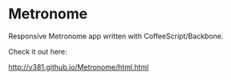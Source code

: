 # Metronome



Responsive Metronome app written with CoffeeScript/Backbone.

Check it out here:

http://v381.github.io/Metronome/html.html
